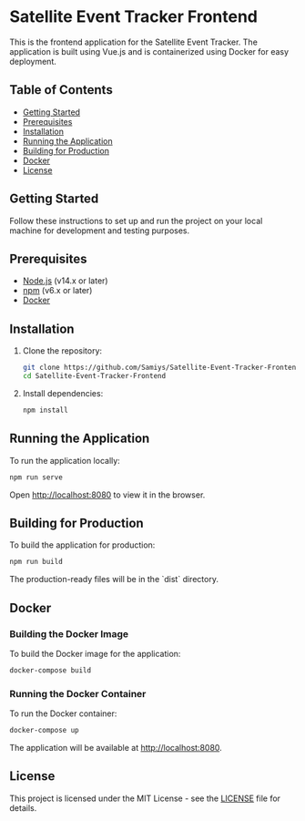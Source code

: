 # Satellite Event Tracker Frontend

This is the frontend application for the Satellite Event Tracker. The application is built using Vue.js and is containerized using Docker for easy deployment.

## Table of Contents

- [Getting Started](#getting-started)
- [Prerequisites](#prerequisites)
- [Installation](#installation)
- [Running the Application](#running-the-application)
- [Building for Production](#building-for-production)
- [Docker](#docker)
- [License](#license)

## Getting Started

Follow these instructions to set up and run the project on your local machine for development and testing purposes.

## Prerequisites

- [Node.js](https://nodejs.org/) (v14.x or later)
- [npm](https://www.npmjs.com/) (v6.x or later)
- [Docker](https://www.docker.com/)

## Installation

1. Clone the repository:

   ```bash
   git clone https://github.com/Samiys/Satellite-Event-Tracker-Frontend.git
   cd Satellite-Event-Tracker-Frontend
   ```

2. Install dependencies:

   ```bash
   npm install
   ```

## Running the Application

To run the application locally:

```bash
npm run serve
```

Open [http://localhost:8080](http://localhost:8080) to view it in the browser.

## Building for Production

To build the application for production:

```bash
npm run build
```

The production-ready files will be in the \`dist\` directory.

## Docker

### Building the Docker Image

To build the Docker image for the application:

```bash
docker-compose build
```

### Running the Docker Container

To run the Docker container:

```bash
docker-compose up
```

The application will be available at [http://localhost:8080](http://localhost:8080).

## License

This project is licensed under the MIT License - see the [LICENSE](LICENSE) file for details.
